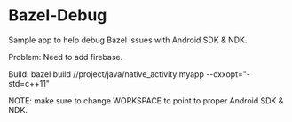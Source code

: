 # Bazel-Debug

Sample app to help debug Bazel issues with Android SDK & NDK.

Problem: Need to add firebase.

Build: bazel build //project/java/native_activity:myapp --cxxopt="-std=c++11"

NOTE: make sure to change WORKSPACE to point to proper Android SDK & NDK.
